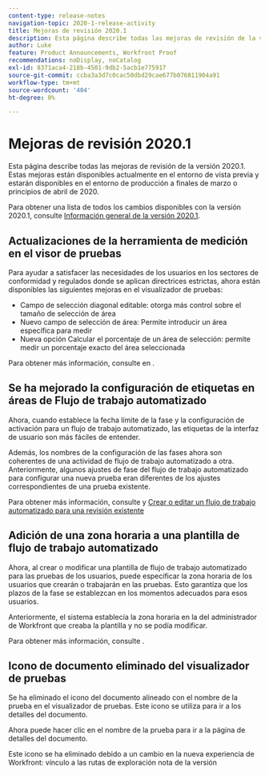 ```yaml
---
content-type: release-notes
navigation-topic: 2020-1-release-activity
title: Mejoras de revisión 2020.1
description: Esta página describe todas las mejoras de revisión de la versión 2020.1. Estas mejoras están disponibles actualmente en el entorno de vista previa y estarán disponibles en el entorno de producción a finales de marzo o principios de abril de 2020.
author: Luke
feature: Product Announcements, Workfront Proof
recommendations: noDisplay, noCatalog
exl-id: 8371aca4-218b-4501-9db2-5acb1e775917
source-git-commit: ccba3a3d7c0cac50dbd29cae677b076811904a91
workflow-type: tm+mt
source-wordcount: '404'
ht-degree: 0%

---
```


# Mejoras de revisión 2020.1

Esta página describe todas las mejoras de revisión de la versión 2020.1. Estas mejoras están disponibles actualmente en el entorno de vista previa y estarán disponibles en el entorno de producción a finales de marzo o principios de abril de 2020.

Para obtener una lista de todos los cambios disponibles con la versión 2020.1, consulte [Información general de la versión 2020.1](../../../product-announcements/product-releases/2020.1-release-activity/2020.1-release-overview.md).

## Actualizaciones de la herramienta de medición en el visor de pruebas

Para ayudar a satisfacer las necesidades de los usuarios en los sectores de conformidad y regulados donde se aplican directrices estrictas, ahora están disponibles las siguientes mejoras en el visualizador de pruebas:

* Campo de selección diagonal editable: otorga más control sobre el tamaño de selección de área
* Nuevo campo de selección de área: Permite introducir un área específica para medir
* Nueva opción Calcular el porcentaje de un área de selección: permite medir un porcentaje exacto del área seleccionada

Para obtener más información, consulte en .

## Se ha mejorado la configuración de etiquetas en áreas de Flujo de trabajo automatizado

Ahora, cuando establece la fecha límite de la fase y la configuración de activación para un flujo de trabajo automatizado, las etiquetas de la interfaz de usuario son más fáciles de entender.

Además, los nombres de la configuración de las fases ahora son coherentes de una actividad de flujo de trabajo automatizado a otra. Anteriormente, algunos ajustes de fase del flujo de trabajo automatizado para configurar una nueva prueba eran diferentes de los ajustes correspondientes de una prueba existente.

Para obtener más información, consulte y [Crear o editar un flujo de trabajo automatizado para una revisión existente](../../../review-and-approve-work/proofing/managing-proofs-within-workfront/create-edit-automated-workflow-existing-proof.md)

## Adición de una zona horaria a una plantilla de flujo de trabajo automatizado

Ahora, al crear o modificar una plantilla de flujo de trabajo automatizado para las pruebas de los usuarios, puede especificar la zona horaria de los usuarios que crearán o trabajarán en las pruebas. Esto garantiza que los plazos de la fase se establezcan en los momentos adecuados para esos usuarios.

Anteriormente, el sistema establecía la zona horaria en la del administrador de Workfront que creaba la plantilla y no se podía modificar.

Para obtener más información, consulte .

## Icono de documento eliminado del visualizador de pruebas

Se ha eliminado el icono del documento alineado con el nombre de la prueba en el visualizador de pruebas. Este icono se utiliza para ir a los detalles del documento.

Ahora puede hacer clic en el nombre de la prueba para ir a la página de detalles del documento.

Este icono se ha eliminado debido a un cambio en la nueva experiencia de Workfront: vínculo a las rutas de exploración nota de la versión
